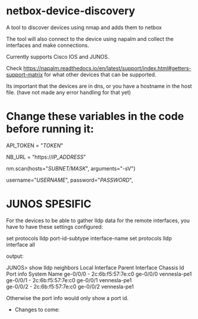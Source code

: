 # netbox-device-discovery
A tool to discover devices using nmap and adds them to netbox

The tool will also connect to the device using napalm and collect the interfaces and make connections.

Currently supports Cisco IOS and JUNOS. 

Check https://napalm.readthedocs.io/en/latest/support/index.html#getters-support-matrix for what other devices that can be supported.

Its important that the devices are in dns, or you have a hostname in the host file. (have not made any error handling for that yet)

# Change these variables in the code before running it:
API_TOKEN = "_TOKEN_"

NB_URL = "https://_IP_ADDRESS_"

nm.scan(hosts="_SUBNET/MASK_", arguments="-sV")

username="_USERNAME_",
password="_PASSWORD_",

# JUNOS SPESIFIC

For the devices to be able to gather lldp data for the remote interfaces, you have to have these settings configured:

set protocols lldp port-id-subtype interface-name
set protocols lldp interface all

output:

JUNOS> show lldp neighbors 
Local Interface    Parent Interface    Chassis Id          Port info          System Name
ge-0/0/0           -                   2c:6b:f5:57:7e:c0   ge-0/0/0           vennesla-pe1        
ge-0/0/1           -                   2c:6b:f5:57:7e:c0   ge-0/0/1           vennesla-pe1        
ge-0/0/2           -                   2c:6b:f5:57:7e:c0   ge-0/0/2           vennesla-pe1  

Otherwise the port info would only show a port id.

- Changes to come:
